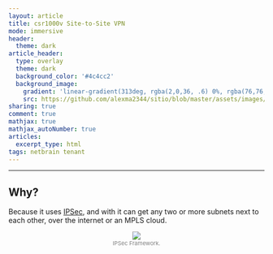 ```yaml
---
layout: article
title: csr1000v Site-to-Site VPN
mode: immersive
header:
  theme: dark
article_header:
  type: overlay
  theme: dark
  background_color: '#4c4cc2'
  background_image:
    gradient: 'linear-gradient(313deg, rgba(2,0,36, .6) 0%, rgba(76,76,194, .6) 47%, rgba(0,212,255, .6) 100%)'
    src: https://github.com/alexma2344/sitio/blob/master/assets/images/rainbows.jpg?raw=true"
sharing: true
comment: true
mathjax: true
mathjax_autoNumber: true
articles:
  excerpt_type: html
tags: netbrain tenant
---
```


<!--more-->

---

## Why?

Because it uses [IPSec](https://en.wikipedia.org/wiki/IPsec#IETF_documentation), and with it can get any two or more subnets next to each other, over the internet or an MPLS cloud.

<center><img src="https://github.com/alexma2344/sitio/blob/master/assets/images/ipsec-framework.jpg?raw=true"></center>
<div style="text-align: center;">
    <span style="font-size:11px; color:grey">
        IPSec Framework.
    </span>
</div>

